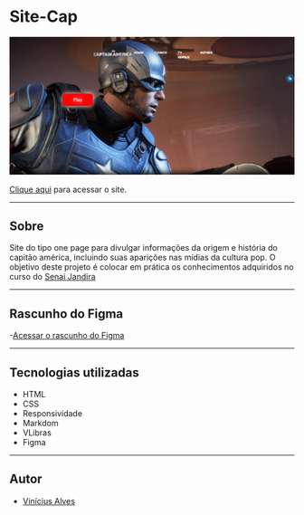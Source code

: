 # Site-Cap

![](./img/Site-Cap.PNG)


[Clique aqui](https://github.com/Vini01072003/Site-Cap) para acessar o site.

---
## Sobre
Site do tipo one page para divulgar informações da origem e história do capitão américa, incluindo suas aparições nas mídias da cultura pop.
O objetivo deste projeto é colocar em prática os conhecimentos adquiridos no curso do [Senai Jandira](https://jandira.sp.senai.br/curso/85566/127/tecnico-em-desenvolvimento-de-sistemas)

---
## Rascunho do Figma
-[Acessar o rascunho do Figma](https://www.figma.com/file/nFnIIZzNVe2ac3izYoFdMk/Site-Cap?node-id=0%3A1&t=z5YG7JfiH9FZSa2a-0)

--- 

## Tecnologias utilizadas
- HTML
- CSS
- Responsividade
- Markdom
- VLibras
- Figma

---
## Autor
- [Vinícius Alves](https://github.com/Vini01072003)
